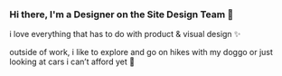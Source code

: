 ### Hi there, I'm a Designer on the Site Design Team 👋

i love everything that has to do with product & visual design ✨

outside of work, i like to explore and go on hikes with my doggo or just looking at cars i can’t afford yet 👀
